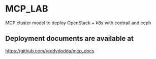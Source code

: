 # MCP_LAB
MCP cluster model to deploy OpenStack + k8s with contrail and ceph

## Deployment documents are available at 

https://github.com/reddydodda/mcp_docs
